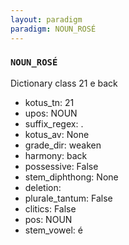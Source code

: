 ```yaml
---
layout: paradigm
paradigm: NOUN_ROSÉ
---
```

### ` NOUN_ROSÉ `

Dictionary class 21 e back
* kotus_tn: 21
* upos: NOUN
* suffix_regex: .
* kotus_av: None
* grade_dir: weaken
* harmony: back
* possessive: False
* stem_diphthong: None
* deletion: 
* plurale_tantum: False
* clitics: False
* pos: NOUN
* stem_vowel: é
